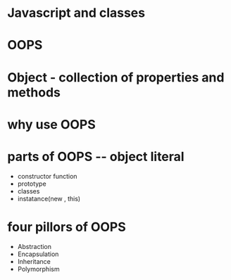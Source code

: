 # Javascript and classes
# OOPS 
# Object - collection of properties and methods
# why use OOPS 
# parts of OOPS -- object literal
- constructor function
- prototype
- classes
- instatance(new , this)
# four pillors of OOPS
- Abstraction 
- Encapsulation
- Inheritance
- Polymorphism